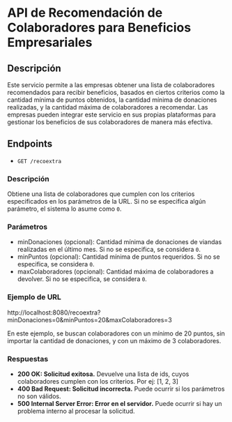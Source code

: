 # API de Recomendación de Colaboradores para Beneficios Empresariales
## Descripción
Este servicio permite a las empresas obtener una lista de colaboradores recomendados para recibir beneficios, basados en ciertos criterios como la cantidad mínima de puntos obtenidos, la cantidad mínima de donaciones realizadas, y la cantidad máxima de colaboradores a recomendar.
Las empresas pueden integrar este servicio en sus propias plataformas para gestionar los beneficios de sus colaboradores de manera más efectiva.

## Endpoints
- `GET /recoextra`
### Descripción
Obtiene una lista de colaboradores que cumplen con los criterios especificados en los parámetros de la URL. Si no se especifica algún parámetro, el sistema lo asume como `0`.

### Parámetros
- minDonaciones (opcional): Cantidad mínima de donaciones de viandas realizadas en el último mes. Si no se especifica, se considera `0`.
- minPuntos (opcional): Cantidad mínima de puntos requeridos. Si no se especifica, se considera `0`.
- maxColaboradores (opcional): Cantidad máxima de colaboradores a devolver. Si no se especifica, se considera `0`.

### Ejemplo de URL
http://localhost:8080/recoextra?minDonaciones=0&minPuntos=20&maxColaboradores=3

En este ejemplo, se buscan colaboradores con un mínimo de 20 puntos, sin importar la cantidad de donaciones, y con un máximo de 3 colaboradores.

### Respuestas
- **200 OK: Solicitud exitosa.** Devuelve una lista de ids, cuyos colaboradores cumplen con los criterios.
  Por ej: [1, 2, 3]
- **400 Bad Request: Solicitud incorrecta.** Puede ocurrir si los parámetros no son válidos.
- **500 Internal Server Error: Error en el servidor.** Puede ocurrir si hay un problema interno al procesar la solicitud.
